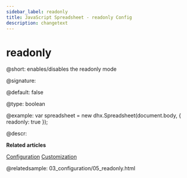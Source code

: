 ```yaml
---
sidebar_label: readonly
title: JavaScript Spreadsheet - readonly Config
description: changetext
---
```


# readonly

@short: enables/disables the readonly mode

@signature:

@default: false

@type: boolean

@example:
var spreadsheet = new dhx.Spreadsheet(document.body, {
	readonly: true
});

@descr:

**Related articles**

[Configuration](configuration.md#read-only-mode)
[Customization](customization.md#custom-read-only-mode)

@relatedsample:
03_configuration/05_readonly.html
